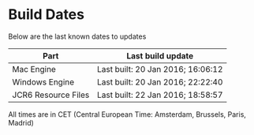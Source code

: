 # Build Dates

Below are the last known dates to updates

Part | Last build update
-----|-----
Mac Engine | Last built: 20 Jan 2016; 16:06:12
Windows Engine | Last built: 20 Jan 2016; 22:22:40
JCR6 Resource Files | Last built: 22 Jan 2016; 18:58:57
All times are in CET (Central European Time: Amsterdam, Brussels, Paris, Madrid)



